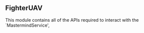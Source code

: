 ## FighterUAV

This module contains all of the APIs required to interact with the `MastermindService',
